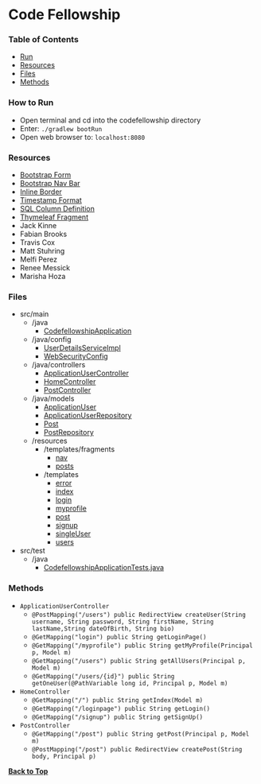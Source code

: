 <a name="top"></a>
# Code Fellowship

### Table of Contents
* [Run](#run)
* [Resources](#resources)
* [Files](#files)
* [Methods](#methods)

<a name="run"></a>
### How to Run
* Open terminal and cd into the codefellowship directory
* Enter: `./gradlew bootRun`
* Open web browser to: `localhost:8080`

<a name="resources"></a>
### Resources
* [Bootstrap Form](https://getbootstrap.com/docs/4.3/components/forms/)
* [Bootstrap Nav Bar](https://getbootstrap.com/docs/4.3/components/navbar/#nav)
* [Inline Border](https://developer.mozilla.org/en-US/docs/Web/CSS/border-inline-style)
* [Timestamp Format](https://stackoverflow.com/questions/35170620/format-java-sql-timestamp-into-a-string/35170693)
* [SQL Column Definition](https://docs.oracle.com/javaee/5/api/javax/persistence/Column.html#columnDefinition())
* [Thymeleaf Fragment](https://www.baeldung.com/spring-thymeleaf-fragments)
* Jack Kinne
* Fabian Brooks
* Travis Cox
* Matt Stuhring
* Melfi Perez
* Renee Messick
* Marisha Hoza

<a name="files"></a>
### Files
* src/main
  * /java
    * [CodefellowshipApplication](./src/main/java/com/nparo/codefellowship/CodefellowshipApplication.java)
  * /java/config
    * [UserDetailsServiceImpl](./src/main/java/com/nparo/codefellowship/config/UserDetailsServiceImpl.java)
    * [WebSecurityConfig](./src/main/java/com/nparo/codefellowship/config/WebSecurityConfig.java)
  * /java/controllers
    * [ApplicationUserController](./src/main/java/com/nparo/codefellowship/controllers/ApplicationUserController.java)
    * [HomeController](./src/main/java/com/nparo/codefellowship/controllers/HomeController.java)
    * [PostController](./src/main/java/com/nparo/codefellowship/controllers/PostController.java)
  * /java/models
    * [ApplicationUser](./src/main/java/com/nparo/codefellowship/models/ApplicationUser.java)
    * [ApplicationUserRepository](./src/main/java/com/nparo/codefellowship/models/ApplicationUserRepository.java)
    * [Post](./src/main/java/com/nparo/codefellowship/models/Post.java)
    * [PostRepository](./src/main/java/com/nparo/codefellowship/models/PostRepository.java)
  * /resources
    * /templates/fragments
      * [nav](./src/main/resources/templates/fragments/nav.html)
      * [posts](./src/main/resources/templates/fragments/posts.html)
    * /templates
      * [error](./src/main/resources/templates/error.html)
      * [index](./src/main/resources/templates/index.html)
      * [login](./src/main/resources/templates/login.html)
      * [myprofile](./src/main/resources/templates/myprofile.html)
      * [post](./src/main/resources/templates/post.html)
      * [signup](./src/main/resources/templates/signup.html)
      * [singleUser](./src/main/resources/templates/singleUser.html)
      * [users](./src/main/resources/templates/users.html)
* src/test
  * /java
    * [CodefellowshipApplicationTests.java](./src/test/java/com/nparo/codefellowship/CodefellowshipApplicationTests.java)
  

<a name="methods"></a>
### Methods
* `ApplicationUserController`
  * `@PostMapping("/users") public RedirectView createUser(String username, String password, String firstName, String lastName,String dateOfBirth, String bio)`
  * `@GetMapping("login") public String getLoginPage()`
  * `@GetMapping("/myprofile") public String getMyProfile(Principal p, Model m)`
  * `@GetMapping("/users") public String getAllUsers(Principal p, Model m)`
  * `@GetMapping("/users/{id}") public String getOneUser(@PathVariable long id, Principal p, Model m)`
* `HomeController`
  * `@GetMapping("/") public String getIndex(Model m)`
  * `@GetMapping("/loginpage") public String getLogin()`
  * `@GetMapping("/signup") public String getSignUp()`
* `PostController`
  * `@GetMapping("/post") public String getPost(Principal p, Model m)`
  * `@PostMapping("/post") public RedirectView createPost(String body, Principal p)`

**[Back to Top](#top)**
